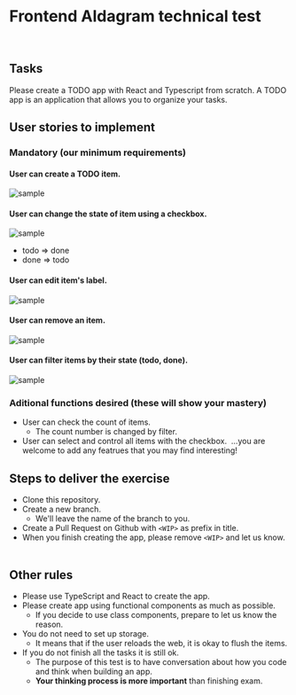 # Frontend Aldagram technical test
​
## Tasks
Please create a TODO app  with React and Typescript from scratch. A TODO app is an application that allows you to organize your tasks.
​
## User stories to implement
### Mandatory (our minimum requirements)
#### User can create a TODO item.
![sample](https://github.com/alda-taki/exam-frontend/blob/master/img/create_item.gif)
​
#### User can change the state of item using a checkbox.
![sample](https://github.com/alda-taki/exam-frontend/blob/master/img/todo_to_done.gif)
​
* todo => done
* done => todo
​
​
#### User can edit item's label.
![sample](https://github.com/alda-taki/exam-frontend/blob/master/img/edit_item.gif)
​
#### User can remove an item.
![sample](https://github.com/alda-taki/exam-frontend/blob/master/img/remove_item.gif)
​
#### User can filter items by their state (todo, done).
![sample](https://github.com/alda-taki/exam-frontend/blob/master/img/filter_with_state.gif)
​
### Aditional functions desired (these will show your mastery)
* User can check the count of items.
  * The count number is changed by filter.
* User can select and control all items with the checkbox.
​
...you are welcome to add any featrues that you may find interesting! 
​
## Steps to deliver the exercise
* Clone this repository.
* Create a new branch.
  * We'll leave the name of the branch to you.
* Create a Pull Request on Github with `<WIP>` as prefix in title.
* When you finish creating the app, please remove `<WIP>` and let us know.
​
​
## Other rules
* Please use TypeScript and React to create the app.
* Please create app using functional components as much as possible.
  * If you decide to use class components, prepare to let us know the reason.
* You do not need to set up storage.
  * It means that if the user reloads the web, it is okay to flush the items.
* If you do not finish all the tasks it is still ok.
  * The purpose of this test is to have conversation about how you code and think when building an app.
  * **Your thinking process is more important** than finishing exam.
